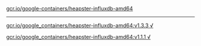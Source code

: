 [gcr.io/google-containers/heapster-influxdb-amd64](https://hub.docker.com/r/abcz/heapster-influxdb-amd64/tags/) 

----
[gcr.io/google_containers/heapster-influxdb-amd64:v1.3.3 √](https://hub.docker.com/r/abcz/heapster-influxdb-amd64/tags/)

[gcr.io/google_containers/heapster-influxdb-amd64:v1.1.1 √](https://hub.docker.com/r/abcz/heapster-influxdb-amd64/tags/)

